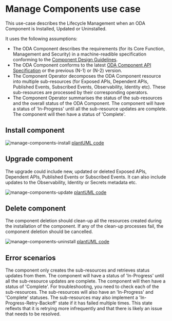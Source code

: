 # Manage Components use case

This use-case describes the Lifecycle Management when an ODA Component is Installed, Updated or Uninstalled.

It uses the following assumptions:

* The ODA Component describes the requirements (for its Core Function, Management and Security) in a machine-readible specification conforming to the [Component Design Guidelines](https://github.com/tmforum-oda/oda-ca-docs/blob/master/ODAComponentDesignGuidelines.md).
* The ODA Component conforms to the latest [ODA Component API Specification](https://github.com/tmforum-oda/oda-canvas/blob/main/charts/oda-crds/templates/oda-component-crd.yaml) or the previous (N-1) or (N-2) version.
* The Component Operator decomposes the ODA Component resource into multiple sub-resources (for Exposed APIs, Dependent APIs, Published Events, Subscribed Events, Observability, Identity etc). These sub-resources are processed by their corresponding operators.
* The Component Operator summarises the status of the sub-resources and the overall status of the ODA Component. The component will have a status of 'In-Progress' until all the sub-resource updates are complete. The component will then have a status of 'Complete'. 

## Install component

![manage-components-install](http://www.plantuml.com/plantuml/proxy?cache=no&src=https://raw.githubusercontent.com/tmforum-oda/oda-canvas/main/usecase-library/pumlFiles/manage-components-install.puml)
[plantUML code](pumlFiles/manage-components-install.puml)

## Upgrade component

The upgrade could include new, updated or deleted Exposed APIs, Dependent APIs, Published Events or Subscribed Events.
It can also include updates to the Observability, Identity or Secrets metadata etc.

![manage-components-update](http://www.plantuml.com/plantuml/proxy?cache=no&src=https://raw.githubusercontent.com/tmforum-oda/oda-canvas/main/usecase-library/pumlFiles/manage-components-update.puml)
[plantUML code](pumlFiles/manage-components-update.puml)

## Delete component

The component deletion should clean-up all the resources created during the installation of the component. If any of the clean-up processes fail, the component deletion should be cancelled.

![manage-components-uninstall](http://www.plantuml.com/plantuml/proxy?cache=no&src=https://raw.githubusercontent.com/tmforum-oda/oda-canvas/main/usecase-library/pumlFiles/manage-components-uninstall.puml)
[plantUML code](pumlFiles/manage-components-uninstall.puml)

## Error scenarios

The component only creates the sub-resources and retrieves status updates from them. The component will have a status of 'In-Progress' until all the sub-resource updates are complete. The component will then have a status of 'Complete'. 
For troubleshooting, you need to check each of the sub-resources. The sub-resources will also have an 'In-Progress' and 'Complete' statuses. The sub-resources may also implement a 'In-Progress-Retry-Backoff' state if it has failed multiple times. This state reflexts that it is retrying more infrequently and that there is likely an issue that needs to be resolved.

